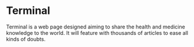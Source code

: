 # Terminal
Terminal is a web page designed aiming to share the health and medicine knowledge to the world. It will feature with thousands of articles to ease all kinds of doubts.


